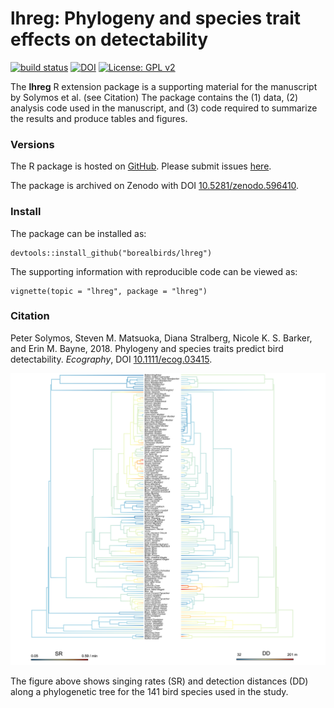 # lhreg: Phylogeny and species trait effects on detectability

[![build status](https://travis-ci.org/borealbirds/lhreg.svg?branch=master)](https://travis-ci.org/borealbirds/lhreg)
[![DOI](https://zenodo.org/badge/DOI/10.5281/zenodo.918321.svg)](https://doi.org/10.5281/zenodo.918321)
[![License: GPL v2](https://img.shields.io/badge/License-GPL%20v2-blue.svg)](https://www.gnu.org/licenses/old-licenses/gpl-2.0.en.html)

The **lhreg** R extension package is a supporting material for the manuscript by Solymos et al. (see Citation)
The package contains the (1) data, (2) analysis code used in the manuscript,
and (3) code required to summarize the results and produce tables and figures.

### Versions

The R package is hosted on [GitHub](https://github.com/borealbirds/lhreg).
Please submit issues [here](https://github.com/borealbirds/lhreg/issues).

The package is archived on Zenodo with DOI [10.5281/zenodo.596410](http://doi.org/10.5281/zenodo.596410).

### Install

The package can be installed as:

```{r install,eval=FALSE}
devtools::install_github("borealbirds/lhreg")
```

The supporting information with reproducible code can be viewed as:

```{r vignette,eval=FALSE}
vignette(topic = "lhreg", package = "lhreg")
```

### Citation

Peter Solymos, Steven M. Matsuoka, Diana Stralberg, Nicole K. S. Barker, and Erin M. Bayne, 2018.
Phylogeny and species traits predict bird detectability.
*Ecography*, DOI [10.1111/ecog.03415](http://dx.doi.org/10.1111/ecog.03415).

![](tree.png)

The figure above shows singing rates (SR)
and detection distances (DD) along a 
phylogenetic tree for the 141 bird species used in the study.
